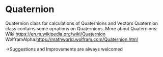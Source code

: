 # Quaternion
Quaternion class for calculations of Quaternions and Vectors
Quaternion class contains some oprations on Quaternions.
More about Quaternions:
Wiki:https://en.m.wikipedia.org/wiki/Quaternion
WolframAlpha:https://mathworld.wolfram.com/Quaternion.html

->Suggestions and Improvements are always welcomed
